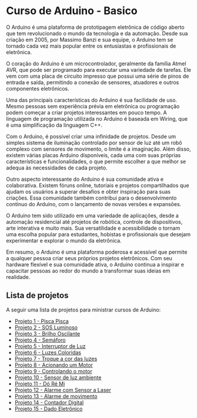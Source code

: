 # Curso de Arduino - Basico

O Arduino é uma plataforma de prototipagem eletrônica de código aberto que tem revolucionado o mundo da tecnologia e da automação. Desde sua criação em 2005, por Massimo Banzi e sua equipe, o Arduino tem se tornado cada vez mais popular entre os entusiastas e profissionais de eletrônica.

O coração do Arduino é um microcontrolador, geralmente da família Atmel AVR, que pode ser programado para executar uma variedade de tarefas. Ele vem com uma placa de circuito impresso que possui uma série de pinos de entrada e saída, permitindo a conexão de sensores, atuadores e outros componentes eletrônicos.

Uma das principais características do Arduino é sua facilidade de uso. Mesmo pessoas sem experiência prévia em eletrônica ou programação podem começar a criar projetos interessantes em pouco tempo. A linguagem de programação utilizada no Arduino é baseada em Wiring, que é uma simplificação da linguagem C++.

Com o Arduino, é possível criar uma infinidade de projetos. Desde um simples sistema de iluminação controlado por sensor de luz até um robô complexo com sensores de movimento, o limite é a imaginação. Além disso, existem várias placas Arduino disponíveis, cada uma com suas próprias características e funcionalidades, o que permite escolher a que melhor se adequa às necessidades de cada projeto.

Outro aspecto interessante do Arduino é sua comunidade ativa e colaborativa. Existem fóruns online, tutoriais e projetos compartilhados que ajudam os usuários a superar desafios e obter inspiração para suas criações. Essa comunidade também contribui para o desenvolvimento contínuo do Arduino, com o lançamento de novas versões e expansões.

O Arduino tem sido utilizado em uma variedade de aplicações, desde a automação residencial até projetos de robótica, controle de dispositivos, arte interativa e muito mais. Sua versatilidade e acessibilidade o tornam uma escolha popular para estudantes, hobistas e profissionais que desejam experimentar e explorar o mundo da eletrônica.

Em resumo, o Arduino é uma plataforma poderosa e acessível que permite a qualquer pessoa criar seus próprios projetos eletrônicos. Com seu hardware flexível e sua comunidade ativa, o Arduino continua a inspirar e capacitar pessoas ao redor do mundo a transformar suas ideias em realidade.

## Lista de projetos

A seguir uma lista de projetos para ministrar cursos de Arduino:

- [Projeto 1 - Pisca Pisca](/Projeto1/README.md)
- [Projeto 2 - SOS Luminoso](/Projeto2/README.md)
- [Projeto 3 - Brilho Oscilante](/Projeto3/README.md)
- [Projeto 4 - Semáforo](/Projeto4/README.md)
- [Projeto 5 - Interruptor de Luz](/Projeto5/README.md)
- [Projeto 6 - Luzes Coloridas](/Projeto6/README.md)
- [Projeto 7 - Troque a cor das luzes](/Projeto7/README.md)
- [Projeto 8 - Acionando um Motor](/Projeto8/README.md)
- [Projeto 9 - Controlando o motor](/Projeto9/README.md)
- [Projeto 10 - Sensor de luz ambiente](/Projeto10/README.md)
- [Projeto 11 - Dó Ré Mi](/Projeto11/README.md)
- [Projeto 12 - Alarme com Sensor a Laser](/Projeto12/README.md)
- [Projeto 13 - Alarme de movimento](/Projeto13/README.md)
- [Projeto 14 - Contador Digital](/Projeto14/README.md)
- [Projeto 15 - Dado Eletrônico](/Projeto15/README.md)
